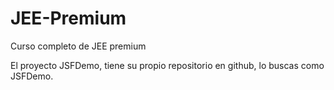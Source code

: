 # JEE-Premium
Curso completo de JEE premium

El proyecto JSFDemo, tiene su propio repositorio en github, lo buscas como JSFDemo.
